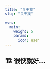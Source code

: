 ```yaml
---
title: "关于我"
slug: "关于我"

menu:
  main:
    weight: 5
    params:
      icon: user
---
```


## 🏗️ 很快就好...